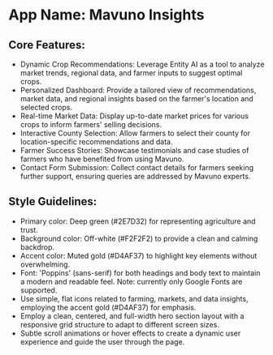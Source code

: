 # **App Name**: Mavuno Insights

## Core Features:

- Dynamic Crop Recommendations: Leverage Entity AI as a tool to analyze market trends, regional data, and farmer inputs to suggest optimal crops.
- Personalized Dashboard: Provide a tailored view of recommendations, market data, and regional insights based on the farmer's location and selected crops.
- Real-time Market Data: Display up-to-date market prices for various crops to inform farmers' selling decisions.
- Interactive County Selection: Allow farmers to select their county for location-specific recommendations and data.
- Farmer Success Stories: Showcase testimonials and case studies of farmers who have benefited from using Mavuno.
- Contact Form Submission: Collect contact details for farmers seeking further support, ensuring queries are addressed by Mavuno experts.

## Style Guidelines:

- Primary color: Deep green (#2E7D32) for representing agriculture and trust.
- Background color: Off-white (#F2F2F2) to provide a clean and calming backdrop.
- Accent color: Muted gold (#D4AF37) to highlight key elements without overwhelming.
- Font: 'Poppins' (sans-serif) for both headings and body text to maintain a modern and readable feel. Note: currently only Google Fonts are supported.
- Use simple, flat icons related to farming, markets, and data insights, employing the accent gold (#D4AF37) for emphasis.
- Employ a clean, centered, and full-width hero section layout with a responsive grid structure to adapt to different screen sizes.
- Subtle scroll animations or hover effects to create a dynamic user experience and guide the user through the page.